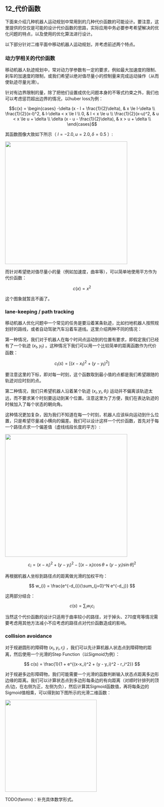 ## 12_代价函数

下面来介绍几种机器人运动规划中常用到的几种代价函数的可能设计。要注意，这里提供的仅仅是可能的设计代价函数的思路，实际应用中务必要参考希望解决的优化问题的特点，以及使用的优化算法进行设计。

以下部分针对二维平面中移动机器人运动规划，并考虑前述两个特点。

### 动力学相关的代价函数

移动机器人轨迹规划中，常对动力学参数有一定的要求，例如最大加速度的限制、刹车的加速度的限制，或我们希望以绝对值尽量小的控制量来完成运动操作（从而使轨迹尽量光滑）。

针对有边界限制的量，除了把他们设置成优化问题本身的不等式约束之外，我们也可以考虑惩罚超出边界的情况，以huber loss为例：

```math
c(x) = 
\begin{cases}
-\delta (x - l + \frac{1}{2}\delta), & x \le l-\delta \\
\frac{1}{2}(x-l)^2, & l-\delta < x \le l \\
0, & l < x \le u \\
\frac{1}{2}(x-u)^2, & u < x \le u + \delta \\
\delta (x - u - \frac{1}{2}\delta), & x > u + \delta \\
\end{cases}
```

其函数图像大致如下所示（ $l=-2.0, u=2.0, \delta=0.5$ ）:

<img src="resources/huber.png" width="400"/>

而针对希望绝对值尽量小的量（例如加速度，曲率等），可以简单地使用平方作为代价函数：

$$
c(x) = x^2
$$

这个图象就暂且不画了。

### lane-keeping / path tracking

移动机器人优化问题中一个常见的任务是要沿着某条轨迹，比如扫地机器人按照规划好的路线，或者自动驾驶汽车沿着车道线。这里介绍两种不同的情况：

第一种情况，我们对于机器人在每个时间点运动到的位置有要求，即假定我们已经有了一个轨迹 $(x_t, y_t)$ 。这种情况下我们可以用一个比较简单的距离函数作为代价函数：

$$
c_t(s) = [ (x - x_t)^2 + (y - y_t)^2 ] 
$$

要注意这里的下标，即对每一时刻，这个函数取到最小值的点都是我们希望跟随的轨迹对应时刻的点。

第二种情况，我们只希望机器人沿着某个轨迹 $(x_i, y_i, \theta_i)$ 运动并不偏离该轨迹太远，而不要求某个时刻要运动到某个位置。注意这里为了方便，我们在表达轨迹的时候加入了每个状态的朝向角。

这种情况更加复杂，因为我们不知道在每一个时刻，机器人应该纵向运动到什么位置，只是希望尽量减小横向的偏差。我们可以设计这样一个代价函数，首先对于每一个路径点求一个偏差值（虚线线段长度的平方）:

<img src="resources/proj.png" width="400"/>

$$
c_{i} = (x - x_i)^2 + (y - y_i)^2 - [(x-x_i)\cos \theta + (y - y_i) \sin \theta]^2
$$

再根据机器人坐标到路径点的距离做光滑的加权平均：

$$
w_{i} = \frac{e^{-d_i}}{\sum_{j=0}^N e^{-d_j}}
$$

这两部分结合：

$$
c(s) = \sum_i w_{i} c_{i}
$$

当然这个代价函数的设计只适用于曲率较小的路径，对于掉头、270度弯等情况需要考虑用其他方法减小不应考虑的路径点对代价函数造成的影响。

### collision avoidance

对于规避圆形的障碍物 $(x_i, y_i, r_i)$ ，我们可以先计算机器人状态点到障碍物的距离，然后使用一个光滑的Step Function（以Sigmoid为例）：

$$
c(s) = \frac{1}{1 + e^{(x-x_i)^2 + (y - y_i)^2 - r_i^2}}
$$

对于规避多边形障碍物，我们可能需要一个光滑的函数判断输入状态点距离多边形边缘的距离。我们可以计算状态点到多边形每条边的有向距离（对顺时针排列的顶点/边，在右侧为正，左侧为负），然后计算其Sigmoid函数值，再将每条边的Sigmoid值相乘，可以得到如下图所示的光滑二维函数：

<img src="resources/poly_indicator.png" width="300"/>

TODO(fanmx)：补充具体数学形式。